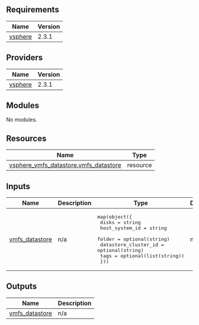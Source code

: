 ## Requirements

| Name | Version |
|------|---------|
| <a name="requirement_vsphere"></a> [vsphere](#requirement\_vsphere) | 2.3.1 |

## Providers

| Name | Version |
|------|---------|
| <a name="provider_vsphere"></a> [vsphere](#provider\_vsphere) | 2.3.1 |

## Modules

No modules.

## Resources

| Name | Type |
|------|------|
| [vsphere_vmfs_datastore.vmfs_datastore](https://registry.terraform.io/providers/hashicorp/vsphere/2.3.1/docs/resources/vmfs_datastore) | resource |

## Inputs

| Name | Description | Type | Default | Required |
|------|-------------|------|---------|:--------:|
| <a name="input_vmfs_datastore"></a> [vmfs\_datastore](#input\_vmfs\_datastore) | n/a | <pre>map(object({<br>    disks = string<br>    host_system_id = string<br>    folder = optional(string)<br>    datastore_cluster_id = optional(string)<br>    tags = optional(list(string))<br>  }))</pre> | n/a | yes |

## Outputs

| Name | Description |
|------|-------------|
| <a name="output_vmfs_datastore"></a> [vmfs\_datastore](#output\_vmfs\_datastore) | n/a |
